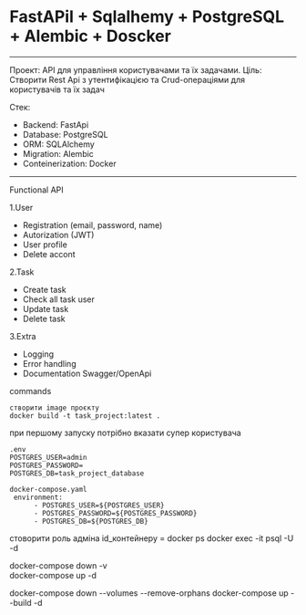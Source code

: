 # FastAPiI + Sqlalhemy + PostgreSQL + Alembic + Doscker
----
Проект: API для управління користувачами та їх задачами.
Ціль: Створити Rest Api з утентифікацією та Crud-операціями для користувачів та
їх задач

Стек:
- Backend: FastApi
- Database: PostgreSQL
- ORM: SQLAlchemy
- Migration: Alembic
- Conteinerization: Docker
----
Functional API

1.User
- Registration (email, password, name)
- Autorization (JWT)
- User profile
- Delete accont

2.Task
- Create task
- Check all task user
- Update task
- Delete task

3.Extra
- Logging
- Error handling
- Documentation Swagger/OpenApi

commands

```
створити image проєкту
docker build -t task_project:latest .
```

при першому запуску потрібно вказати супер користувача

```
.env
POSTGRES_USER=admin
POSTGRES_PASSWORD=
POSTGRES_DB=task_project_database 
```

```
docker-compose.yaml
 environment:
      - POSTGRES_USER=${POSTGRES_USER}
      - POSTGRES_PASSWORD=${POSTGRES_PASSWORD}
      - POSTGRES_DB=${POSTGRES_DB}
```

стоворити роль адміна
id_контейнеру = docker ps
docker exec -it <id container> psql -U <standart role> -d <database name>


docker-compose down -v  
docker-compose up -d

docker-compose down --volumes --remove-orphans
docker-compose up --build -d

